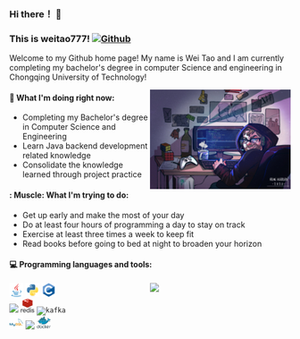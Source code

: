 ### Hi there！ 👋 
### This is weitao777! [![Github](https://img.shields.io/badge/-Github-000?style=flat&logo=Github&logoColor=white)](https://github.com/weitao777)

Welcome to my Github home page!  My name is Wei Tao and I am currently completing my bachelor's degree in computer Science and engineering in Chongqing University of Technology! 

<img align="right" alt="img" src="https://github.com/FernandoRoldan93/FernandoRoldan93/blob/master/cover_image.jpg" width="50%" height="auto" />


#### 🌱 What I'm doing right now: 
- Completing my Bachelor's degree in Computer Science and Engineering  
- Learn Java backend development related knowledge  
- Consolidate the knowledge learned through project practice 
#### : Muscle: What I'm trying to do:  
- Get up early and make the most of your day  
- Do at least four hours of programming a day to stay on track  
- Exercise at least three times a week to keep fit  
- Read books before going to bed at night to broaden your horizon 

#### :computer: Programming languages and tools: 
<p>
<img width="50%" align="right" src="https://github-readme-stats.vercel.app/api?username=weitao777&show_icons=true&hide_border=true" />
<code><img width="5%" src="https://raw.githubusercontent.com/devicons/devicon/master/icons/java/java-original.svg"></code>
<code><img width="5%" src="https://raw.githubusercontent.com/devicons/devicon/master/icons/python/python-original.svg"></code>
<code><img width="5%"  src="https://raw.githubusercontent.com/devicons/devicon/master/icons/c/c-original.svg"></code>
<br />
<code><img width="5%" src="https://www.vectorlogo.zone/logos/springio/springio-icon.svg"></code>
<code><img width="5%" src="https://raw.githubusercontent.com/devicons/devicon/master/icons/redis/redis-original-wordmark.svg"></code>
<code><img width="5%" src="https://www.vectorlogo.zone/logos/apache_kafka/apache_kafka-icon.svg" alt="kafka"></code>
<br />
<code><img width="5%" src="https://raw.githubusercontent.com/devicons/devicon/master/icons/mysql/mysql-original-wordmark.svg"></code>
<code><img width="5%" src="https://www.vectorlogo.zone/logos/elastic/elastic-icon.svg"></code>
<code><img width="5%" src="https://raw.githubusercontent.com/devicons/devicon/master/icons/docker/docker-original-wordmark.svg"></code>
</p>
